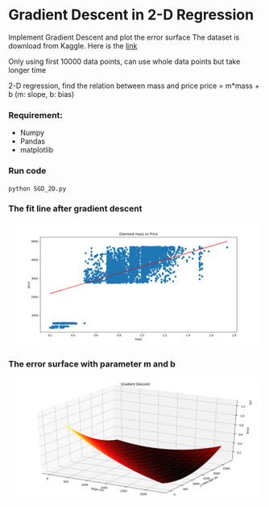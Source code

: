 # Gradient Descent in 2-D Regression

Implement Gradient Descent and plot the error surface
The dataset is download from Kaggle. Here is the [link](https://www.kaggle.com/shivam2503/diamonds)

Only using first 10000 data points, can use whole data points but take longer time

2-D regression, find the relation between mass and price
price = m*mass + b (m: slope, b: bias)

### Requirement:
* Numpy
* Pandas
* matplotlib


### Run code
```
python SGD_2D.py
```


### The fit line after gradient descent
![Image of fit line](https://github.com/GaryLMS/The_math_of_intelligence/blob/master/Gradient_Descent/image/fit_line.png)

### The error surface with parameter m and b
![Image of Error surface](https://github.com/GaryLMS/The_math_of_intelligence/blob/master/Gradient_Descent/image/Error_surface.png)
